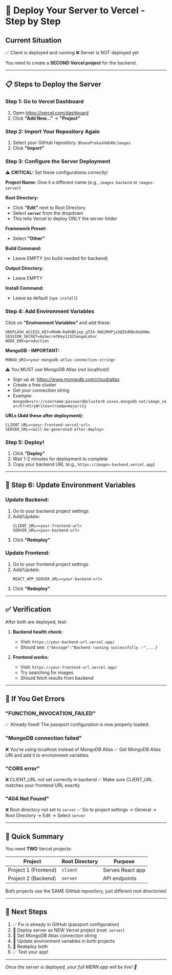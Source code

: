 # 🚀 Deploy Your Server to Vercel - Step by Step

## Current Situation
✅ Client is deployed and running
❌ Server is NOT deployed yet

You need to create a **SECOND Vercel project** for the backend.

---

## 📋 Steps to Deploy the Server

### Step 1: Go to Vercel Dashboard
1. Open https://vercel.com/dashboard
2. Click **"Add New..."** → **"Project"**

### Step 2: Import Your Repository Again
1. Select your GitHub repository: `BhanuPrakash6640/images`
2. Click **"Import"**

### Step 3: Configure the Server Deployment
⚠️ **CRITICAL:** Set these configurations correctly!

**Project Name:** Give it a different name (e.g., `images-backend` or `images-server`)

**Root Directory:** 
- Click **"Edit"** next to Root Directory
- Select **`server`** from the dropdown
- This tells Vercel to deploy ONLY the server folder

**Framework Preset:** 
- Select **"Other"**

**Build Command:** 
- Leave EMPTY (no build needed for backend)

**Output Directory:** 
- Leave EMPTY

**Install Command:** 
- Leave as default (`npm install`)

### Step 4: Add Environment Variables
Click on **"Environment Variables"** and add these:

```
UNSPLASH_ACCESS_KEY=MXmN-RaOVBhjep_gTZ4-3WS1MXPja3QZkdKBs9obHHw
SESSION_SECRET=mySecretKey123ChangeLater
NODE_ENV=production
```

**MongoDB - IMPORTANT:**
```
MONGO_URI=<your-mongodb-atlas-connection-string>
```
⚠️ You MUST use MongoDB Atlas (not localhost)!
- Sign up at: https://www.mongodb.com/cloud/atlas
- Create a free cluster
- Get your connection string
- Example: `mongodb+srv://username:password@cluster0.xxxxx.mongodb.net/image_search?retryWrites=true&w=majority`

**URLs (Add these after deployment):**
```
CLIENT_URL=<your-frontend-vercel-url>
SERVER_URL=<will-be-generated-after-deploy>
```

### Step 5: Deploy!
1. Click **"Deploy"**
2. Wait 1-2 minutes for deployment to complete
3. Copy your backend URL (e.g., `https://images-backend.vercel.app`)

---

## 🔄 Step 6: Update Environment Variables

### Update Backend:
1. Go to your backend project settings
2. Add/Update:
   ```
   CLIENT_URL=<your-frontend-url>
   SERVER_URL=<your-backend-url>
   ```
3. Click **"Redeploy"**

### Update Frontend:
1. Go to your frontend project settings
2. Add/Update:
   ```
   REACT_APP_SERVER_URL=<your-backend-url>
   ```
3. Click **"Redeploy"**

---

## ✅ Verification

After both are deployed, test:

1. **Backend health check:**
   - Visit: `https://your-backend-url.vercel.app/`
   - Should see: `{"message":"Backend running successfully ✅",...}`

2. **Frontend works:**
   - Visit: `https://your-frontend-url.vercel.app/`
   - Try searching for images
   - Should fetch results from backend

---

## 🐛 If You Get Errors

### "FUNCTION_INVOCATION_FAILED" 
✅ Already fixed! The passport configuration is now properly loaded.

### "MongoDB connection failed"
❌ You're using localhost instead of MongoDB Atlas
✅ Get MongoDB Atlas URI and add it to environment variables

### "CORS error"
❌ CLIENT_URL not set correctly in backend
✅ Make sure CLIENT_URL matches your frontend URL exactly

### "404 Not Found"
❌ Root directory not set to `server`
✅ Go to project settings → General → Root Directory → Edit → Select `server`

---

## 📝 Quick Summary

You need **TWO** Vercel projects:

| Project | Root Directory | Purpose |
|---------|---------------|---------|
| Project 1 (Frontend) | `client` | Serves React app |
| Project 2 (Backend) | `server` | API endpoints |

Both projects use the SAME GitHub repository, just different root directories!

---

## 🎯 Next Steps

1. ✅ Fix is already in GitHub (passport configuration)
2. 🔄 Deploy server as NEW Vercel project (root: `server`)
3. 🔄 Get MongoDB Atlas connection string
4. 🔄 Update environment variables in both projects
5. 🔄 Redeploy both
6. ✅ Test your app!

---

*Once the server is deployed, your full MERN app will be live! 🚀*
